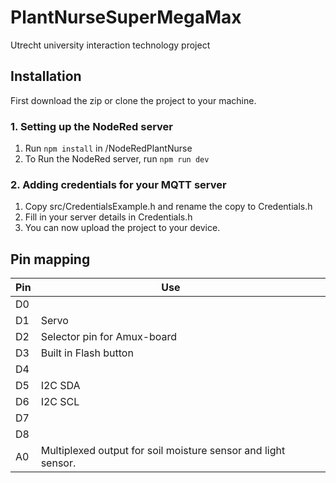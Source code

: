 # PlantNurseSuperMegaMax

Utrecht university interaction technology project

## Installation

First download the zip or clone the project to your machine.

### 1. Setting up the NodeRed server

1. Run `npm install` in /NodeRedPlantNurse
2. To Run the NodeRed server, run `npm run dev`

### 2. Adding credentials for your MQTT server

1. Copy src/CredentialsExample.h and rename the copy to Credentials.h
2. Fill in your server details in Credentials.h
3. You can now upload the project to your device.​

## Pin mapping

| Pin  | Use                                                          |      |      |
| ---- | ------------------------------------------------------------ | ---- | ---- |
| D0   |                                                              |      |      |
| D1   | Servo                                                        |      |      |
| D2   | Selector pin for Amux-board                                  |      |      |
| D3   | Built in Flash button                                        |      |      |
| D4   |                                                              |      |      |
| D5   | I2C SDA                                                      |      |      |
| D6   | I2C SCL                                                      |      |      |
| D7   |                                                              |      |      |
| D8   |                                                              |      |      |
| A0   | Multiplexed output for soil moisture sensor and light sensor. |      |      |